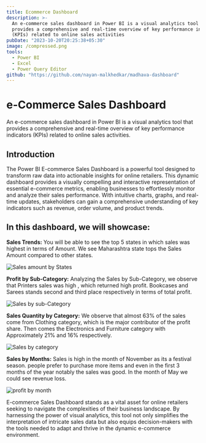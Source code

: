 ```yaml
---
title: Ecommerce Dashboard
description: >-
  An e-commerce sales dashboard in Power BI is a visual analytics tool that
  provides a comprehensive and real-time overview of key performance indicators
  (KPIs) related to online sales activities
pubDate: "2023-10-20T20:25:38+05:30"
image: /compressed.png
tools:
  - Power BI
  - Excel
  - Power Query Editor
github: "https://github.com/nayan-malkhedkar/madhava-dashboard"
---
```


# e-Commerce Sales Dashboard

An e-commerce sales dashboard in Power BI is a visual analytics tool that provides a comprehensive and real-time overview of key performance indicators (KPIs) related to online sales activities.

## Introduction

The Power BI E-commerce Sales Dashboard is a powerful tool designed to transform raw data into actionable insights for online retailers. This dynamic dashboard provides a visually compelling and interactive representation of essential e-commerce metrics, enabling businesses to effortlessly monitor and analyze their sales performance. With intuitive charts, graphs, and real-time updates, stakeholders can gain a comprehensive understanding of key indicators such as revenue, order volume, and product trends.

## In this dashboard, we will showcase:

**Sales Trends:** You will be able to see the top 5 states in which sales was highest in terms of Amount. We see Maharashtra state tops the Sales Amount compared to other states.

![Sales amount by States](/screenshot-2023-11-16-111928.png)

**Profit by Sub-Category:** Analyzing the Sales by Sub-Category, we observe that Printers sales was high , which returned high profit. Bookcases and Sarees stands second and third place respectively in terms of total profit.

![Sales by sub-Category](/screenshot-2023-11-16-112214.png)

**Sales Quantity by Category:** We observe that almost 63% of the sales come from Clothing category, which is the major contributor of the profit share. Then comes the Electronics and Furniture category with Approximately 21% and 16% respectively.

![Sales by category](/screenshot-2023-11-16-112031.png)

**Sales by Months:** Sales is high in the month of November as its a festival season. people prefer to purchase more items and even in the first 3 months of the year notably the sales was good. In the month of May we could see revenue loss.

![profit by month](/screenshot-2023-11-16-112308.png)

E-commerce Sales Dashboard stands as a vital asset for online retailers seeking to navigate the complexities of their business landscape. By harnessing the power of visual analytics, this tool not only simplifies the interpretation of intricate sales data but also equips decision-makers with the tools needed to adapt and thrive in the dynamic e-commerce environment.
